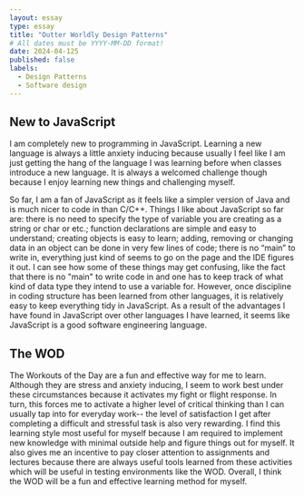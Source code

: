 ```yaml
--- 
layout: essay
type: essay
title: "Outter Worldly Design Patterns"
# All dates must be YYYY-MM-DD format!
date: 2024-04-125
published: false
labels:
  - Design Patterns
  - Software design
---
```


## New to JavaScript

I am completely new to programming in JavaScript. Learning a new language is always a little anxiety inducing because usually I feel like I am just getting the hang of the language I was learning before when classes introduce a new language. It is always a welcomed challenge though because I enjoy learning new things and challenging myself. 

So far, I am a fan of JavaScript as it feels like a simpler version of Java and is much nicer to code in than C/C++. Things I like about JavaScript so far are: there is no need to specify the type of variable you are creating as a string or char or etc.; function declarations are simple and easy to understand; creating objects is easy to learn; adding, removing or changing data in an object can be done in very few lines of code; there is no “main” to write in, everything just kind of seems to go on the page and the IDE figures it out. I can see how some of these things may get confusing, like the fact that there is no "main" to write code in and one has to keep track of what kind of data type they intend to use a variable for. However, once discipline in coding structure has been learned from other languages, it is relatively easy to keep everything tidy in JavaScript. As a result of the advantages I have found in JavaScript over other languages I have learned, it seems like JavaScript is a good software engineering language. 

## The WOD

The Workouts of the Day are a fun and effective way for me to learn. Although they are stress and anxiety inducing, I seem to work best under these circumstances because it activates my fight or flight response. In turn, this forces me to activate a higher level of critical thinking than I can usually tap into for everyday work-- the level of satisfaction I get after completing a difficult and stressful task is also very rewarding. I find this learning style most useful for myself because I am required to implement new knowledge with minimal outside help and figure things out for myself. It also gives me an incentive to pay closer attention to assignments and lectures because there are always useful tools learned from these activities which will be useful in testing environments like the WOD. Overall, I think the WOD will be a fun and effective learning method for myself. 

